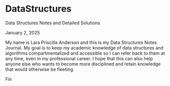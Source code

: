 # DataStructures
Data Structures Notes and Detailed Solutions

January 2, 2025

My name is Lara Priscilla Anderson and this is my Data Structures Notes Journal. My goal is to keep my academic knowledge of data structures and algorithms compartmentalized and accessible so I can refer back to them at any time, even in my professional career. I hope that this can also help anyone else who wants to become more disciplined and retain knowledge that would otherwise be fleeting.

Fin
